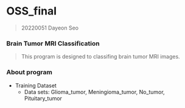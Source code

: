 # OSS_final 
> 20220051 Dayeon Seo
> 

### Brain Tumor MRI Classification
> This program is designed to classifing brain tumor MRI images.
> 

### About program
* Training Dataset
  * Data sets: Glioma_tumor, Meningioma_tumor, No_tumor, Pituitary_tumor
